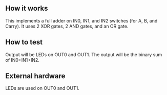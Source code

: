 ## How it works

This implements a full adder on IN0, IN1, and IN2 switches (for A, B, and Carry). It uses 2 XOR gates, 2 AND gates, and an OR gate.

## How to test

Output will be LEDs on OUT0 and OUT1. The output will be the binary sum of IN0+IN1+IN2.

## External hardware

LEDs are used on OUT0 and OUT1.

